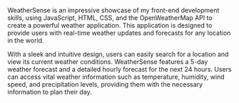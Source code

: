 WeatherSense is an impressive showcase of my front-end development skills, using JavaScript, HTML, CSS, and the OpenWeatherMap API to create a powerful weather application. 
This application is designed to provide users with real-time weather updates and forecasts for any location in the world.

With a sleek and intuitive design, users can easily search for a location and view its current weather conditions. 
WeatherSense features a 5-day weather forecast and a detailed hourly forecast for the next 24 hours. Users can access vital weather information such as temperature, humidity, wind speed, and precipitation levels, providing them with the necessary information to plan their day.
